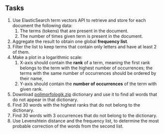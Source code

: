 ## Tasks

1. Use ElasticSearch term vectors API to retrieve and store for each document the following data:
   1. The terms (tokens) that are present in the document.
   2. The number of times given term is present in the document.
1. Aggregate the result to obtain one global **frequency list**.
1. Filter the list to keep terms that contain only letters and have at least 2 of them.
1. Make a plot in a logarithmic scale:
   1. X-axis should contain the **rank** of a term, meaning the first rank belongs to the term with the highest number of
      occurrences; the terms with the same number of occurrences should be ordered by their name,
   2. Y-axis should contain the **number of occurrences** of the term with given rank.
1. Download [polimorfologik.zip](https://github.com/morfologik/polimorfologik/releases/download/2.1/polimorfologik-2.1.zip) dictionary
   and use it to find all words that do not appear in that dictionary.
1. Find 30 words with the highest ranks that do not belong to the dictionary.
1. Find 30 words with 3 occurrences that do not belong to the dictionary.
1. Use Levenshtein distance and the frequency list, to determine the most probable correction of the words from the
   second list.